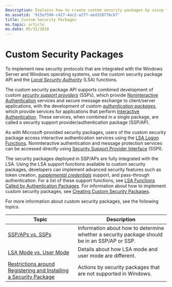 ```yaml
---
Description: Explains how to create custom security packages by using the custom security package API.
ms.assetid: '915ef590-c427-4ac2-a2f7-aed328776cb7'
title: Custom Security Packages
ms.topic: article
ms.date: 05/31/2018
---
```


# Custom Security Packages

To implement new security protocols that are integrated with the Windows Server and Windows operating systems, use the custom security package API and the [*Local Security Authority*](https://docs.microsoft.com/windows/desktop/SecGloss/l-gly) (LSA) functions.

The custom security package API supports combined development of custom [*security support providers*](https://docs.microsoft.com/windows/desktop/SecGloss/s-gly) (SSPs), which provide [Noninteractive Authentication](noninteractive-authentication.md) services and secure message exchange to client/server applications, with the development of custom [*authentication packages*](https://docs.microsoft.com/windows/desktop/SecGloss/a-gly), which provide services for applications that perform [Interactive Authentication](interactive-authentication.md). These services, when combined in a single package, are called a security support provider/authentication package (SSP/AP).

As with Microsoft-provided security packages, users of the custom security package access interactive authentication services using the [LSA Logon Functions](authentication-functions.md). Noninteractive authentication and message protection services can be accessed directly using [Security Support Provider Interface](sspi.md) (SSPI).

The security packages deployed in SSP/APs are fully integrated with the LSA. Using the LSA support functions available to custom security packages, developers can implement advanced security features such as token creation, [*supplemental credentials*](https://docs.microsoft.com/windows/desktop/SecGloss/s-gly) support, and pass-through authentication. For a list of these support functions, see [LSA Functions Called by Authentication Packages](authentication-functions.md). For information about how to implement custom security packages, see [Creating Custom Security Packages](creating-custom-security-packages.md).

For more information about custom security packages, see the following topics.



| Topic                                                                                                                                                 | Description                                                                                             |
|-------------------------------------------------------------------------------------------------------------------------------------------------------|---------------------------------------------------------------------------------------------------------|
| [SSP/APs vs. SSPs](ssp-aps-versus-ssps.md)<br/>                                                                                                | Information about how to determine whether a security package should be in an SSP/AP or SSP.<br/> |
| [LSA Mode vs. User Mode](lsa-mode-versus-user-mode.md)<br/>                                                                                    | Details about how LSA mode and user mode are different.<br/>                                      |
| [Restrictions around Registering and Installing a Security Package](restrictions-around-registering-and-installing-a-security-package.md)<br/> | Actions by security packages that are not supported in Windows.<br/>                              |



 

 

 




